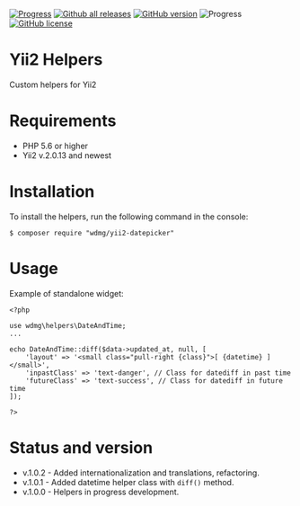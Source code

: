 [![Progress](https://img.shields.io/badge/required-Yii2_v2.0.13-blue.svg)](https://packagist.org/packages/yiisoft/yii2) [![Github all releases](https://img.shields.io/github/downloads/wdmg/yii2-helpers/total.svg)](https://GitHub.com/wdmg/yii2-helpers/releases/) [![GitHub version](https://badge.fury.io/gh/wdmg%2Fyii2-helpers.svg)](https://github.com/wdmg/yii2-helpers) ![Progress](https://img.shields.io/badge/progress-in_development-red.svg) [![GitHub license](https://img.shields.io/github/license/wdmg/yii2-helpers.svg)](https://github.com/wdmg/yii2-helpers/blob/master/LICENSE)

# Yii2 Helpers
Custom helpers for Yii2

# Requirements 
* PHP 5.6 or higher
* Yii2 v.2.0.13 and newest

# Installation
To install the helpers, run the following command in the console:

`$ composer require "wdmg/yii2-datepicker"`

# Usage
Example of standalone widget:

    <?php
    
    use wdmg\helpers\DateAndTime;
    ...
    
    echo DateAndTime::diff($data->updated_at, null, [
        'layout' => '<small class="pull-right {class}">[ {datetime} ]</small>',
        'inpastClass' => 'text-danger', // Class for datediff in past time
        'futureClass' => 'text-success', // Class for datediff in future time
    ]);
    
    ?>

# Status and version
* v.1.0.2 - Added internationalization and translations, refactoring.
* v.1.0.1 - Added datetime helper class with `diff()` method.
* v.1.0.0 - Helpers in progress development.